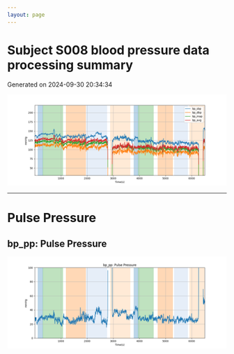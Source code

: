 ```yaml
---
layout: page
---
```



# Subject S008 blood pressure data processing summary
Generated on 2024-09-30 20:34:34

![Subject S008 blood pressure data processing summary - Overlay](images/S008_bp_features_overlay.png)

---
# Pulse Pressure

## bp_pp: Pulse Pressure
![bp_pp: Pulse Pressure](images/S008_bp_features_bp_pp.png)
